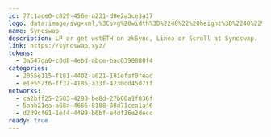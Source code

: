 ```yaml
---
id: 77c1ace0-c829-456e-a231-d0e2a3ce3a17
logo: data:image/svg+xml,%3Csvg%20width%3D%2248%22%20height%3D%2248%22%20viewBox%3D%220%200%2048%2048%22%20fill%3D%22none%22%20xmlns%3D%22http%3A%2F%2Fwww.w3.org%2F2000%2Fsvg%22%3E%0A%3Cg%20clip-path%3D%22url(%23clip0_14627_3240)%22%3E%0A%3Cpath%20d%3D%22M24%2048C37.2552%2048%2048%2037.2552%2048%2024C48%2010.7448%2037.2552%200%2024%200C10.7448%200%200%2010.7448%200%2024C0%2037.2552%2010.7448%2048%2024%2048Z%22%20fill%3D%22%23FBF2F8%22%2F%3E%0A%3Cg%20clip-path%3D%22url(%23clip1_14627_3240)%22%3E%0A%3Cpath%20d%3D%22M35.9689%2018.012C36.1028%2019.3808%2035.8127%2020.7046%2035.2325%2021.9387C35.054%2022.3202%2035.1655%2022.5221%2035.3441%2022.8363C35.8796%2023.8011%2035.6788%2024.5416%2034.7192%2025.0577C33.5142%2025.7084%2032.2869%2026.3591%2031.0595%2026.9649C30.6132%2027.1893%2030.457%2027.3688%2030.7248%2027.8849C33.5142%2033.5618%2029.1851%2039.5079%2023.8071%2040.7645C18.8085%2041.9313%2013.6537%2038.6553%2012.3594%2033.6964C11.7792%2031.4974%2011.9131%2029.4107%2012.6941%2027.3239C12.828%2026.9649%2012.8726%2026.6732%2012.6941%2026.2693C12.2032%2025.2372%2012.4263%2024.5865%2013.4305%2024.0479C14.5017%2023.4645%2015.5951%2022.8811%2016.7109%2022.3875C17.2911%2022.1182%2017.3357%2021.8265%2017.0902%2021.288C14.9703%2016.4414%2017.8713%2011.6171%2021.8657%209.2611C28.0247%205.64853%2034.8085%2010.4279%2035.8127%2015.6785C35.9689%2016.4638%2035.9243%2017.2267%2035.9689%2018.012ZM34.4068%2023.644C33.1125%2023.2177%2033.2687%2022.6343%2033.6704%2021.8714C34.2283%2020.8168%2034.63%2019.65%2034.6523%2018.4608C34.7639%2011.3254%2027.6453%207.51091%2022.5128%2010.5625C17.5365%2013.5019%2016.0191%2019.4256%2020.4821%2023.644C21.9773%2025.0577%2023.7625%2026.0449%2025.3915%2027.279C26.9535%2028.4683%2028.1139%2030.0165%2027.8238%2032.0135C27.3998%2035.0876%2023.9187%2037.7353%2020.7499%2037.107C16.0637%2036.1646%2014.8364%2031.2282%2016.4208%2028.1317C16.6885%2027.6381%2016.9563%2027.3015%2017.5142%2027.7951C17.9159%2028.1317%2018.1614%2028.0868%2018.1837%2027.481C18.206%2026.2469%2018.2729%2025.0128%2018.3399%2023.7787C18.3622%2023.2626%2018.206%2023.1504%2017.782%2023.3748C16.51%2024.0479%2015.2381%2024.6986%2013.8099%2025.4615C14.9256%2025.9103%2014.7471%2026.404%2014.3455%2027.2342C12.895%2030.2409%2013.2966%2033.2028%2015.0372%2035.9402C17.7597%2040.2035%2024.365%2040.7645%2028.0916%2036.5236C29.4752%2034.9529%2030.1446%2033.1354%2030.0777%2031.1384C29.9884%2028.7824%2028.6272%2027.0098%2026.9312%2025.4391C25.4361%2024.0479%2023.517%2023.285%2022.1781%2021.6246C19.9019%2018.8198%2019.9466%2016.1272%2022.6467%2013.6814C24.789%2011.7517%2027.6676%2011.662%2029.8768%2013.4571C32.0191%2015.2072%2032.6439%2018.371%2031.305%2020.7495C31.0819%2021.1534%2030.9033%2021.6246%2030.3231%2021.131C30.0554%2020.929%2029.8099%2020.9514%2029.8099%2021.3553C29.7429%2022.7241%2029.6983%2024.1152%2029.6537%2025.484C29.6314%2025.9103%2029.8099%2026.0225%2030.1892%2025.8206C31.4835%2025.125%2032.8224%2024.4518%2034.4068%2023.644ZM19.7234%2024.8782C19.6565%2026.1571%2019.6342%2027.122%2019.5672%2028.0644C19.5003%2028.9395%2019.054%2029.5678%2018.0944%2029.5453C17.6035%2029.5229%2017.4696%2029.7024%2017.3803%2030.1287C16.9117%2032.4174%2018.2283%2034.751%2020.4152%2035.4241C22.4905%2036.0749%2024.789%2035.0876%2025.8824%2033.0681C26.6858%2031.5872%2026.3064%2029.7921%2024.8113%2028.5805C23.2269%2027.3464%2021.3971%2026.4264%2019.7234%2024.8782ZM28.2255%2024.5191C28.2701%2023.3075%2028.3371%2022.3202%2028.3594%2021.3105C28.3817%2020.4802%2028.6941%2019.7847%2029.5198%2019.6052C30.4124%2019.4256%2030.5463%2018.8647%2030.5463%2018.1467C30.5909%2016.3965%2029.4752%2014.579%2027.9577%2013.9058C26.5742%2013.2776%2024.6551%2013.7263%2023.3608%2014.9829C21.6202%2016.6433%2021.4863%2018.5506%2022.8922%2020.2559C24.3427%2022.0285%2026.3957%2022.926%2028.2255%2024.5191Z%22%20fill%3D%22url(%23paint0_linear_14627_3240)%22%2F%3E%0A%3C%2Fg%3E%0A%3C%2Fg%3E%0A%3Cdefs%3E%0A%3ClinearGradient%20id%3D%22paint0_linear_14627_3240%22%20x1%3D%2212.0001%22%20y1%3D%2224.4989%22%20x2%3D%2236.0001%22%20y2%3D%2224.4989%22%20gradientUnits%3D%22userSpaceOnUse%22%3E%0A%3Cstop%20stop-color%3D%22%23A99FFF%22%2F%3E%0A%3Cstop%20offset%3D%221%22%20stop-color%3D%22%23D076FF%22%2F%3E%0A%3C%2FlinearGradient%3E%0A%3CclipPath%20id%3D%22clip0_14627_3240%22%3E%0A%3Crect%20width%3D%2248%22%20height%3D%2248%22%20fill%3D%22white%22%2F%3E%0A%3C%2FclipPath%3E%0A%3CclipPath%20id%3D%22clip1_14627_3240%22%3E%0A%3Crect%20width%3D%2224%22%20height%3D%2233%22%20fill%3D%22white%22%20transform%3D%22translate(12%208)%22%2F%3E%0A%3C%2FclipPath%3E%0A%3C%2Fdefs%3E%0A%3C%2Fsvg%3E%0A
name: Syncswap
description: LP or get wstETH on zkSync, Linea or Scroll at Syncswap.
link: https://syncswap.xyz/
tokens:
  - 3a647da0-c0d8-4ebd-abce-bac0390880f4
categories:
  - 2055e115-f181-4402-a021-181efaf0fead
  - e1e552f6-ff37-4185-a33f-4230cd45d7ff
networks:
  - ca2bff25-2583-4290-be8d-27b00a1f836f
  - 5aab21ea-a68a-4666-8188-98d71cea1a46
  - d2d9cf61-1ef4-4499-b6bf-e4df36e2decc
ready: true
---
```

